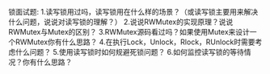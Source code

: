 锁面试题:
    1.读写锁用过吗，读写锁用在什么样的场景？（或读写锁主要用来解决什么问题，说说对读写锁的理解？）
    2.说说RWMutex的实现原理？说说RWMutex与Mutex的区别？
    3.RWMutex源码看过吗？如果使用Mutex来设计一个RWMutex你有什么思路？
    4.在执行Lock，Unlock，Rlock，RUnlock时需要考虑什么问题？
    5.使用读写锁时如何规避死锁问题？
    6.如何监控读写锁的等待情况？你有什么思路？